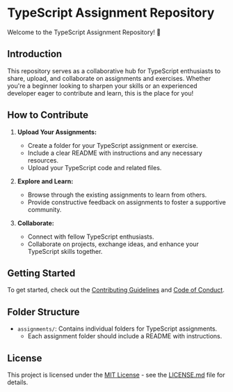 # TypeScript Assignment Repository

Welcome to the TypeScript Assignment Repository! 🚀

## Introduction

This repository serves as a collaborative hub for TypeScript enthusiasts to share, upload, and collaborate on assignments and exercises. Whether you're a beginner looking to sharpen your skills or an experienced developer eager to contribute and learn, this is the place for you!

## How to Contribute

1. **Upload Your Assignments:**
   - Create a folder for your TypeScript assignment or exercise.
   - Include a clear README with instructions and any necessary resources.
   - Upload your TypeScript code and related files.

2. **Explore and Learn:**
   - Browse through the existing assignments to learn from others.
   - Provide constructive feedback on assignments to foster a supportive community.

3. **Collaborate:**
   - Connect with fellow TypeScript enthusiasts.
   - Collaborate on projects, exchange ideas, and enhance your TypeScript skills together.

## Getting Started

To get started, check out the [Contributing Guidelines](CONTRIBUTING.md) and [Code of Conduct](CODE_OF_CONDUCT.md).

## Folder Structure

- `assignments/`: Contains individual folders for TypeScript assignments.
  - Each assignment folder should include a README with instructions.



## License

This project is licensed under the [MIT License](LICENSE.md) - see the [LICENSE.md](LICENSE.md) file for details.
